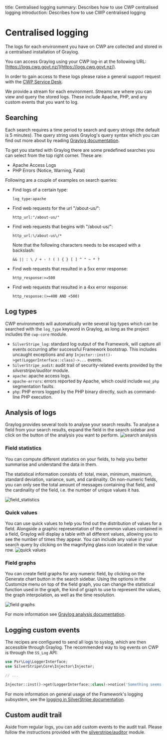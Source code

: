 title: Centralised logging
summary: Describes how to use CWP centralised logging
introduction: Describes how to use CWP centralised logging

# Centralised logging

The logs for each environment you have on CWP are collected and stored in a
centralised installation of Graylog.

You can access Graylog using your CWP log-in at the following URL:
[https://logs.cwp.govt.nz/](https://logs.cwp.govt.nz/).

In order to gain access to these logs please raise a general support request with the [CWP Service Desk](https://www.cwp.govt.nz/service-desk/new-request/).

We provide a stream for each environment. Streams are where
you can view and query the stored logs. These include Apache, PHP, and any
custom events that you want to log.

## Searching

Each search requires a time period to search and
query strings (the default is 5 minutes). The query string uses Graylog's query syntax which you can find out more about by reading [Graylog documentation](http://docs.graylog.org/en/latest/pages/queries.html).

To get you started with Graylog there are some predefined searches you can
select from the top right corner. These are:

* Apache Access Logs
* PHP Errors (Notice, Warning, Fatal)

Following are a couple of examples on search queries:

 - Find logs of a certain type:

    `log_type:apache`

 - Find web requests for the url "/about-us/":

    `http_url:"/about-us/"`

 - Find web requests that begins with "/about-us/":

    `http_url:\/about-us\/*`

    Note that the following characters needs to be escaped with a backslash:

    `&& || : \ / + - ! ( ) { } [ ] ^ " ~ * ?`

 - Find web requests that resulted in a 5xx error response:
 
    `http_response:>=500`

 - Find web requests that resulted in a 4xx error response:

    `http_response:(>=400 AND <500)`

## Log types

CWP environments will automatically write several log types which can be searched with the `log_type` keyword in Graylog, as
long as the project includes the `cwp-core` module.

* `SilverStripe_log`: standard log output of the Framework, will capture all events occurring after successful Framework
bootstrap. This includes uncaught exceptions and any `Injector::inst()->get(LoggerInterface::class)->...` events.
* `SilverStripe_audit`: audit trail of security-related events provided by the *silverstripe/auditor* module.
* `apache`: apache access logs.
* `apache-errors`: errors reported by Apache, which could include `mod_php` segmentation faults.
* `php`: PHP errors logged by the PHP binary directly, such as command-line PHP execution.

## Analysis of logs

Graylog provides several tools to analyse your search results. To analyse a 
field from your search results, expand the field in the search sidebar and click
on the button of the analysis you want to perform.
![search analysis](/_images/logs/search_analysis.png)

### Field statistics

You can compute different statistics on your fields, to help you better summarise and 
understand the data in them.

The statistical information consists of: total, mean, minimum, maximum, standard
deviation, variance, sum, and cardinality. On non-numeric fields, you can only
see the total amount of messages containing that field, and the cardinality of
the field, i.e. the number of unique values it has.

![field_statistics](/_images/logs/field_statistics.png)

### Quick values
You can use quick values to help you find out the distribution of values for a field. 
Alongside a graphic representation of the common values contained in a field, 
Graylog will display a table with all different values, allowing you to see the
number of times they appear. You can include any value in your search query by
clicking on the magnifying glass icon located in the value row.
![quick values](/_images/logs/quick_values.png)

### Field graphs
You can create field graphs for any numeric field, by clicking on the Generate
chart button in the search sidebar. Using the options in the Customize menu on
top of the field graph, you can change the statistical function used in the 
graph, the kind of graph to use to represent the values, the graph
interpolation, as well as the time resolution.

![field graphs](/_images/logs/field_graph.png)

For more information see [Graylog analysis documentation](http://docs.graylog.org/en/stable/pages/queries.html#analysis).

## Logging custom events

The recipes are configured to send all logs to syslog, which are then accessible through Graylog. The recommended way
to log events on CWP is through the `SS_Log` API:

```php
use Psr\Log\LoggerInterface;
use SilverStripe\Core\Injector\Injector;

// ...

Injector::inst()->get(LoggerInterface::class)->notice('Something seems to have happened');
```

For more information on general usage of the Framework's logging subsystem, see
the [logging in SilverStripe documentation](https://docs.silverstripe.org/en/4/developer_guides/debugging/error_handling/).

## Custom audit trail

Aside from regular logs, you can add custom events to the audit trail. Please follow the instructions provided with the
[silverstripe/auditor](https://github.com/silverstripe/silverstripe-auditor#custom-audit-trail) module.
